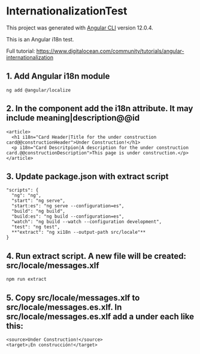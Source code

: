 # InternationalizationTest

This project was generated with [Angular CLI](https://github.com/angular/angular-cli) version 12.0.4.

This is an Angular i18n test.

Full tutorial: https://www.digitalocean.com/community/tutorials/angular-internationalization

## 1. Add Angular i18n module

    ng add @angular/localize

## 2. In the component add the i18n attribute. It may include meaning|description@@id


    <article>
      <h1 i18n="Card Header|Title for the under construction card@@constructionHeader">Under Construction!</h1>
      <p i18n="Card Descritpion|A description for the under construction card.@@constructionDescription">This page is under construction.</p>
    </article>

## 3. Update package.json with extract script

    "scripts": {
      "ng": "ng",
      "start": "ng serve",
      "start:es": "ng serve --configuration=es",
      "build": "ng build",
      "build:es": "ng build --configuration=es",
      "watch": "ng build --watch --configuration development",
      "test": "ng test",
      **"extract": "ng xi18n --output-path src/locale"**
    }

## 4. Run extract script. A new file will be created: src/locale/messages.xlf

    npm run extract

## 5. Copy src/locale/messages.xlf to src/locale/messages.es.xlf. In src/locale/messages.es.xlf add a <target> under each <source>  like this:

    <source>Under Construction!</source>
    <target>¡En construcción!</target>